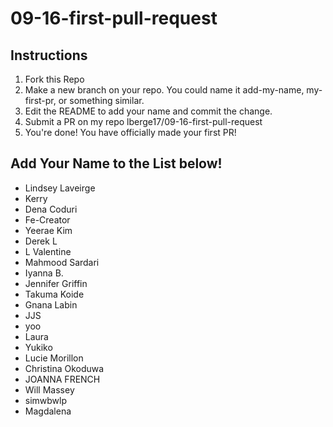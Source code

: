 # 09-16-first-pull-request

## Instructions
1. Fork this Repo
2. Make a new branch on your repo. You could name it add-my-name, my-first-pr, or something similar.
3. Edit the README to add your name and commit the change.
4. Submit a PR on my repo lberge17/09-16-first-pull-request
5. You're done! You have officially made your first PR!

## Add Your Name to the List below!

- Lindsey Laveirge
- Kerry
- Dena Coduri
- Fe-Creator
- Yeerae Kim
- Derek L
- L Valentine
- Mahmood Sardari
- Iyanna B.
- Jennifer Griffin
- Takuma Koide
- Gnana Labin
- JJS
- yoo
- Laura
- Yukiko
- Lucie Morillon
- Christina Okoduwa
- JOANNA FRENCH
- Will Massey
- simwbwlp
- Magdalena

